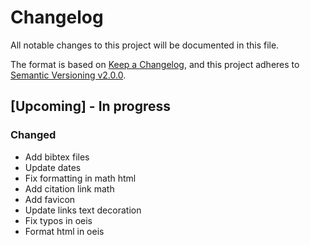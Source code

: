 # Changelog

All notable changes to this project will be documented in this file.

The format is based on [Keep a Changelog](https://keepachangelog.com/en/1.0.0/),
and this project adheres to [Semantic Versioning v2.0.0](https://semver.org/spec/v2.0.0.html).

## [Upcoming] - In progress

### Changed

- Add bibtex files
- Update dates
- Fix formatting in math html
- Add citation link math
- Add favicon
- Update links text decoration
- Fix typos in oeis
- Format html in oeis
